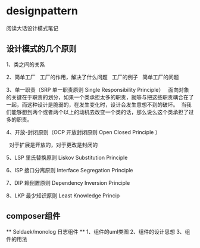 # designpattern
阅读大话设计模式笔记

## 设计模式的几个原则
1、类之间的关系

2、简单工厂
   工厂的作用，解决了什么问题
   工厂的例子
   简单工厂的问题
   
3、单一职责（SRP	单一职责原则	Single Responsibility Principle）
  
  面向对象的关键在于职责的划分，如果一个类承担太多的职责，就等与把这些职责耦合在了一起，而这种设计是脆弱的，在发生变化时，设计会发生意想不到的破坏。
  当我们能够想到两个或者两个以上的动机去改变一个类的话，那么说么这个类承担了过多的职责。
  
4、开放-封闭原则（OCP	开放封闭原则	Open Closed Principle	）

   对于扩展是开放的，对于更改是封闭的
   
5、LSP	里氏替换原则	Liskov Substitution Principle

6、ISP	接口分离原则	Interface Segregation Principle	

7、DIP	赖倒置原则		Dependency Inversion Principle	

8、LKP	最少知识原则	Least Knowledge Princip

## composer组件

** Seldaek/monolog 日志组件 **
1、组件的uml类图
2、组件的设计思想
3、组件的用法
